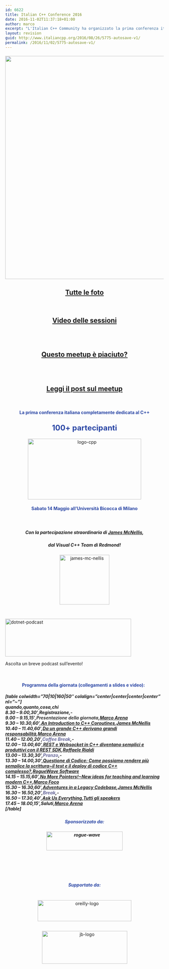 ```yaml
---
id: 6622
title: Italian C++ Conference 2016
date: 2016-11-02T11:37:18+01:00
author: marco
excerpt: "L'Italian C++ Community ha organizzato la prima conferenza italiana completamente dedicata al C++, con la partecipazione straordinaria di James McNellis, senior engineer del Visual C++ a Redmond. Evento gratuito, sponsorizzato da RogueWave Software - leader mondiale di tool di supporto allo sviluppo software - e supportato dai nostri partner O'Reilly Media e JetBrains, ha ospitato 5 talk tecnici da 60', un talk sponsor da 30' e un panel Q/A da 40'. Con la partecipazione di oltre 100 persone!"
layout: revision
guid: http://www.italiancpp.org/2016/08/26/5775-autosave-v1/
permalink: /2016/11/02/5775-autosave-v1/
---
```

<h4 style="text-align: center;">
  <a href="https://scontent-frt3-1.xx.fbcdn.net/t31.0-8/13235239_10154195052261057_1446520981241111445_o.jpg"><img loading="lazy" class="aligncenter" src="https://scontent-frt3-1.xx.fbcdn.net/t31.0-8/13235239_10154195052261057_1446520981241111445_o.jpg" width="1064" height="709" /></a>
</h4>

<h2 style="text-align: center;">
  <a href="https://www.facebook.com/photo.php?fbid=10154675914456057&set=oa.883545501780439&type=3&theater" target="_blank">Tutte le foto<br /> </a>
</h2>

<span style="color: #ffffff;"> </span>

<h2 style="text-align: center;">
  <a href="https://www.youtube.com/playlist?list=PLsCm1Hs016LUOIdOmvp2cOgMuaQlPsVZK" target="_blank">Video delle sessioni</a>
</h2>

<h2 style="text-align: center;">
   <span style="color: #ffffff;"> </span>
</h2>

<h2 style="text-align: center;">
  <a href="http://joind.in/event/italian-c-conference-2016/schedule" target="_blank">Questo meetup è piaciuto?</a>
</h2>

<h2 style="text-align: center;">
   <span style="color: #ffffff;"> </span>
</h2>

<h2 style="text-align: center;">
  <a href="http://www.italiancpp.org/2016/05/20/italian-cpp-conference-2016/" target="_blank">Leggi il post sul meetup</a>
</h2>

&nbsp;

<h4 style="text-align: center;">
  <span style="color: #2945a4;">La prima conferenza italiana completamente dedicata al C++</span>
</h4>

<h3 style="text-align: center;">
  <span style="color: #2945a4; font-size: 24px; line-height: 1.5em;">100+ partecipanti</span>
</h3>

<p style="text-align: center;">
  <a href="http://italiancpp-conf-2016.eventbrite.it" rel="attachment wp-att-5227"><img loading="lazy" class="aligncenter wp-image-5227 size-full" src="http://www.italiancpp.org/wp-content/uploads/2013/06/logo-cpp.jpg" alt="logo-cpp" width="360" height="193" srcset="http://192.168.64.2/wordpress/wp-content/uploads/2013/06/logo-cpp.jpg 360w, http://192.168.64.2/wordpress/wp-content/uploads/2013/06/logo-cpp-300x161.jpg 300w, http://192.168.64.2/wordpress/wp-content/uploads/2013/06/logo-cpp-250x134.jpg 250w" sizes="(max-width: 360px) 100vw, 360px" /></a>
</p>

<h4 style="text-align: center;">
  <span style="color: #2945a4;">Sabato 14 Maggio all&#8217;Università Bicocca di Milano</span>
</h4>

<span style="color: #ffffff;"> </span>

<h3 style="text-align: center;">
</h3>

<h5 style="text-align: center;">
  Con la partecipazione straordinaria di <a href="https://twitter.com/JamesMcNellis" target="_blank">James McNellis</a>,
</h5>

<h5 style="text-align: center;">
  dal Visual C++ Team di Redmond!
</h5>

<p style="text-align: center;">
  <img loading="lazy" class="aligncenter wp-image-5776" src="http://www.italiancpp.org/wp-content/uploads/2016/03/james-mc-nellis.jpg" alt="james-mc-nellis" width="158" height="158" srcset="http://192.168.64.2/wordpress/wp-content/uploads/2016/03/james-mc-nellis.jpg 512w, http://192.168.64.2/wordpress/wp-content/uploads/2016/03/james-mc-nellis-150x150.jpg 150w, http://192.168.64.2/wordpress/wp-content/uploads/2016/03/james-mc-nellis-300x300.jpg 300w, http://192.168.64.2/wordpress/wp-content/uploads/2016/03/james-mc-nellis-250x250.jpg 250w" sizes="(max-width: 158px) 100vw, 158px" /><a id="agenda"></a>
</p>

&nbsp;

<div id="attachment_4729" style="width: 410px" class="wp-caption aligncenter">
  <a href="http://www.dotnetpodcast.com/show/card/113" target="_blank"><img aria-describedby="caption-attachment-4729" loading="lazy" class="wp-image-4729 size-full" src="http://www.italiancpp.org/wp-content/uploads/2013/04/dotnet-podcast.png" alt="dotnet-podcast" width="400" height="120" srcset="http://192.168.64.2/wordpress/wp-content/uploads/2013/04/dotnet-podcast.png 400w, http://192.168.64.2/wordpress/wp-content/uploads/2013/04/dotnet-podcast-300x90.png 300w, http://192.168.64.2/wordpress/wp-content/uploads/2013/04/dotnet-podcast-250x75.png 250w" sizes="(max-width: 400px) 100vw, 400px" /></a>
  
  <p id="caption-attachment-4729" class="wp-caption-text">
    Ascolta un breve podcast sull&#8217;evento!
  </p>
</div>

&nbsp;

<h4 style="text-align: center;">
  <span style="color: #2945a4;">Programma della giornata (collegamenti a slides e video):</span> <span style="color: #ffffff;"> </span>
</h4>

<h5 style="text-align: left;">
  [table colwidth=&#8221;70|10|160|50&#8243; colalign=&#8221;center|center|center|center&#8221; nl=&#8221;~&#8221;]<br /> quando,quanto,cosa,chi<br /> 8.30 &#8211; 9.00,30&#8242;,Registrazione,-<br /> 9.00 &#8211; 9.15,15&#8242;,<span style="color: #333333;">Presentazione della giornata</span>,<a href="http://www.italiancpp.org/speakers-conference-2016/#marco-arena" target="_blank">Marco Arena</a><br /> 9.30 &#8211; 10.30,60&#8242;,<a href="http://www.italiancpp.org/eventi/sessioni-conference-2016/#resumable" target="_blank">An Introduction to C++ Coroutines</a>,<a href="http://www.italiancpp.org/speakers-conference-2016#james" target="_blank">James McNellis</a><br /> 10.40 &#8211; 11.40,60&#8242;,<a href="http://www.italiancpp.org/eventi/sessioni-conference-2016/#responsibility" target="_blank">Da un grande C++ derivano grandi responsabilità</a>,<a href="http://www.italiancpp.org/speakers-conference-2016/#marco-arena" target="_blank">Marco Arena</a><br /> 11.40 &#8211; 12.00,20&#8242;,<span style="color: #666699;">Coffee Break</span>,-<br /> 12.00 &#8211; 13.00,60&#8242;,<a href="http://www.italiancpp.org/eventi/sessioni-conference-2016#rest" target="_blank">REST e Websocket in C++ diventano semplici e produttivi con il REST SDK</a>,<a href="http://www.italiancpp.org/speakers-conference-2016/#raf" target="_blank">Raffaele Rialdi</a><br /> 13.00 &#8211; 13.30,30&#8242;,<span style="color: #666699;">Pranzo</span>,-<br /> 13.30 &#8211; 14.00,30&#8242;,<a href="http://www.italiancpp.org/eventi/sessioni-conference-2016/#roguewave">Questione di Codice: Come possiamo rendere più semplice la scrittura~il test e il deploy di codice C++ complesso?</a>,<a href="http://www.roguewave.com/">RogueWave Software</a><br /> 14.15 &#8211; 15.15,60&#8242;,<a href="http://www.italiancpp.org/eventi/sessioni-conference-2016/#teaching" target="_blank">No More Pointers!~New ideas for teaching and learning modern C++</a>,<a href="http://www.italiancpp.org/speakers-conference-2016/#marco-foco" target="_blank">Marco Foco</a><br /> 15.30 &#8211; 16.30,60&#8242;,<a href="http://www.italiancpp.org/eventi/sessioni-conference-2016/#crt" target="_blank">Adventures in a Legacy Codebase</a>,<a href="http://www.italiancpp.org/speakers-conference-2016#james" target="_blank">James McNellis</a><br /> 16.30 &#8211; 16.50,20&#8242;,<span style="color: #666699;">Break</span>,-<br /> 16.50 &#8211; 17.30,40&#8242;,<a href="http://www.italiancpp.org/eventi/sessioni-conference-2016/#panel" target="_blank">Ask Us Everything</a>,<a href="http://www.italiancpp.org/speakers-conference-2016" target="_blank">Tutti gli speakers</a><br /> 17.45 &#8211; 18.00,15&#8242;,Saluti,<a href="http://www.italiancpp.org/speakers-conference-2016/#marco-arena" target="_blank">Marco Arena</a><br /> [/table]
</h5>

<h5 style="text-align: center;">
  <span style="color: #2945a4;">Sponsorizzato da:</span>
</h5>

<h5 style="text-align: center;">
  <a href="http://www.roguewave.com/"><img loading="lazy" class="aligncenter wp-image-5789 size-full" src="http://www.italiancpp.org/wp-content/uploads/2013/06/rogue-wave.png" alt="rogue-wave" width="242" height="60" /></a>
</h5>

<span style="color: #ffffff;"> </span>

<h5 style="text-align: center;">
  <span style="color: #ffffff;"> </span>
</h5>

<h5 style="text-align: center;">
  <span style="color: #2945a4;">Supportato da:<br /> <span style="color: #ffffff;"> </span></span>
</h5>

<p style="text-align: center;">
  <a href="http://www.oreilly.com"><img loading="lazy" class="aligncenter wp-image-4892" src="http://www.italiancpp.org/wp-content/uploads/2015/03/oreilly-logo.gif" alt="oreilly-logo" width="298" height="67" /></a>
</p>

<p style="text-align: center;">
  <span style="color: #ffffff;"> </span><br /> <a href="http://jetbrains.com"><img loading="lazy" class="aligncenter wp-image-4893" src="http://www.italiancpp.org/wp-content/uploads/2015/03/jb-logo.gif" alt="jb-logo" width="271" height="104" /></a>
</p>